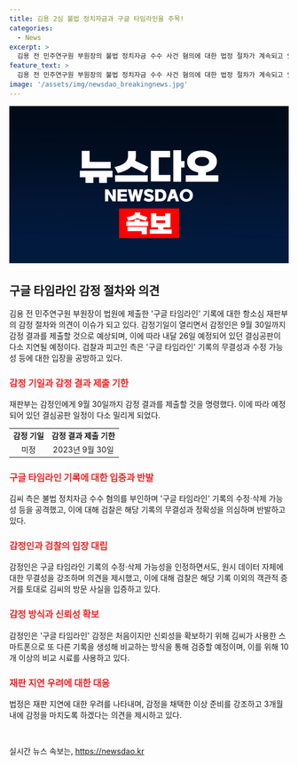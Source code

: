 ```yaml
---
title: 김용 2심 불법 정치자금과 구글 타임라인을 주목!
categories:
  - News
excerpt: >
  김용 전 민주연구원 부원장의 불법 정치자금 수수 사건 혐의에 대한 법정 절차가 계속되고 있습니다. 형사13부는 감정기일을 열어 감정인에게 결과를 제출하라고 명령했습니다. 김씨 측은 구글 타임라인을 통해 불법 자금 수수를 부인했지만, 검찰은 이 기록의 수정 가능성을 주장하며 반발했습니다. 감정인 서씨는 구글 타임라인의 무결성을 의심하며 원시 데이터의 수정 가능성을 확인할 예정이라고 밝혔습니다. 재판부는 재판이 다소 지연될 수 있지만, 3개월 내에 감정 결과를 제출하라고 지시했습니다. 2021년 유동규 전 성남도시개발공사 본부장을 통한 불법 자금과 뇌물 수수 혐의에 대한 다음 공판은 오는 8월 26일에 예정되어 있습니다.
feature_text: >
  김용 전 민주연구원 부원장의 불법 정치자금 수수 사건 혐의에 대한 법정 절차가 계속되고 있습니다. 형사13부는 감정기일을 열어 감정인에게 결과를 제출하라고 명령했습니다. 김씨 측은 구글 타임라인을 통해 불법 자금 수수를 부인했지만, 검찰은 이 기록의 수정 가능성을 주장하며 반발했습니다. 감정인 서씨는 구글 타임라인의 무결성을 의심하며 원시 데이터의 수정 가능성을 확인할 예정이라고 밝혔습니다. 재판부는 재판이 다소 지연될 수 있지만, 3개월 내에 감정 결과를 제출하라고 지시했습니다. 2021년 유동규 전 성남도시개발공사 본부장을 통한 불법 자금과 뇌물 수수 혐의에 대한 다음 공판은 오는 8월 26일에 예정되어 있습니다.
image: '/assets/img/newsdao_breakingnews.jpg'
---
```


<p><img src="/assets/img/newsdao_breakingnews.jpg" alt="cryptoinkorea 속보" /></p>

<h2 data-ke-size="size26">구글 타임라인 감정 절차와 의견</h2>

<p data-ke-size="size16">김용 전 민주연구원 부원장이 법원에 제출한 '구글 타임라인' 기록에 대한 항소심 재판부의 감정 절차와 의견이 이슈가 되고 있다. 감정기일이 열리면서 감정인은 9월 30일까지 감정 결과를 제출할 것으로 예상되며, 이에 따라 내달 26일 예정되어 있던 결심공판이 다소 지연될 예정이다. 검찰과 피고인 측은 '구글 타임라인' 기록의 무결성과 수정 가능성 등에 대한 입장을 공방하고 있다.</p>

<h3><b><span style="color: #ee2323;">감정 기일과 감정 결과 제출 기한</span></b></h3>

<p data-ke-size="size16">재판부는 감정인에게 9월 30일까지 감정 결과를 제출할 것을 명령했다. 이에 따라 예정되어 있던 결심공판 일정이 다소 밀리게 되었다.</p>

<table>
  <tr>
    <td style="text-align: center; height: 17px;"><b>감정 기일</b></td>
    <td style="text-align: center; height: 17px;"><b>감정 결과 제출 기한</b></td>
  </tr>
  <tr>
    <td style="text-align: center; height: 17px;">미정</td>
    <td style="text-align: center; height: 17px;">2023년 9월 30일</td>
  </tr>
</table>

<h3><b><span style="color: #ee2323;">구글 타임라인 기록에 대한 입증과 반발</span></b></h3>

<p data-ke-size="size16">김씨 측은 불법 정치자금 수수 혐의를 부인하며 '구글 타임라인' 기록의 수정·삭제 가능성 등을 공격했고, 이에 대해 검찰은 해당 기록의 무결성과 정확성을 의심하며 반발하고 있다.</p>

<h3><b><span style="color: #ee2323;">감정인과 검찰의 입장 대립</span></b></h3>

<p data-ke-size="size16">감정인은 구글 타임라인 기록의 수정·삭제 가능성을 인정하면서도, 원시 데이터 자체에 대한 무결성을 강조하며 의견을 제시했고, 이에 대해 검찰은 해당 기록 이외의 객관적 증거를 토대로 김씨의 방문 사실을 입증하고 있다.</p>

<h3><b><span style="color: #ee2323;">감정 방식과 신뢰성 확보</span></b></h3>

<p data-ke-size="size16">감정인은 '구글 타임라인' 감정은 처음이지만 신뢰성을 확보하기 위해 김씨가 사용한 스마트폰으로 또 다른 기록을 생성해 비교하는 방식을 통해 검증할 예정이며, 이를 위해 10개 이상의 비교 시료를 사용하고 있다.</p>

<h3><b><span style="color: #ee2323;">재판 지연 우려에 대한 대응</span></b></h3>

<p data-ke-size="size16">법정은 재판 지연에 대한 우려를 나타내며, 감정을 채택한 이상 준비를 강조하고 3개월 내에 감정을 마치도록 하겠다는 의견을 제시하고 있다.</p>

<p data-ke-size="size16">&nbsp;</p>
실시간 뉴스 속보는, <a href="https://newsdao.kr" rel="dofollow">https://newsdao.kr</a>


